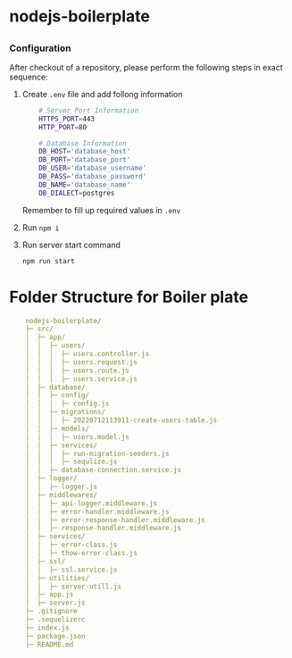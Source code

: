 # nodejs-boilerplate


##
### Configuration

After checkout of a repository, please perform the following steps in exact sequence:


1. Create `.env` file and add follong information 
    ```sh
        # Server Port Information
        HTTPS_PORT=443
        HTTP_PORT=80

        # Database Information
        DB_HOST='database_host'
        DB_PORT='database_port'
        DB_USER='database_username'
        DB_PASS='database_password'
        DB_NAME='database_name'
        DB_DIALECT=postgres
    ```

    Remember to fill up required values in `.env`

2. Run `npm i`

3. Run server start command 
    ```sh
    npm run start
    ```

##

# Folder Structure for Boiler plate
```YAML
    nodejs-boilerplate/
    ├─ src/
    │  ├─ app/
    │  │  ├─ users/
    │  │  │  ├─ users.controller.js
    │  │  │  ├─ users.request.js
    │  │  │  ├─ users.route.js
    │  │  │  ├─ users.service.js
    │  ├─ database/
    │  │  ├─ config/
    │  │  │  ├─ config.js
    │  │  ├─ migrations/
    │  │  │  ├─ 20220712113911-create-users-table.js
    │  │  ├─ models/
    │  │  │  ├─ users.model.js
    │  │  ├─ services/
    │  │  │  ├─ run-migration-seeders.js
    │  │  │  ├─ sequlize.js
    │  │  ├─ database-connection.service.js
    │  ├─ logger/
    │  │  ├─ logger.js
    │  ├─ middlewares/
    │  │  ├─ api-logger.middleware.js
    │  │  ├─ error-handler.middleware.js
    │  │  ├─ error-response-handler.middleware.js
    │  │  ├─ response-handler.middleware.js
    │  ├─ services/
    │  │  ├─ error-class.js
    │  │  ├─ thow-error-class.js
    │  ├─ ssl/
    │  │  ├─ ssl.service.js
    │  ├─ utilities/
    │  │  ├─ server-utill.js
    │  ├─ app.js
    │  ├─ server.js
    ├─ .gitignore
    ├─ .sequelizerc
    ├─ index.js
    ├─ package.json
    ├─ README.md

```